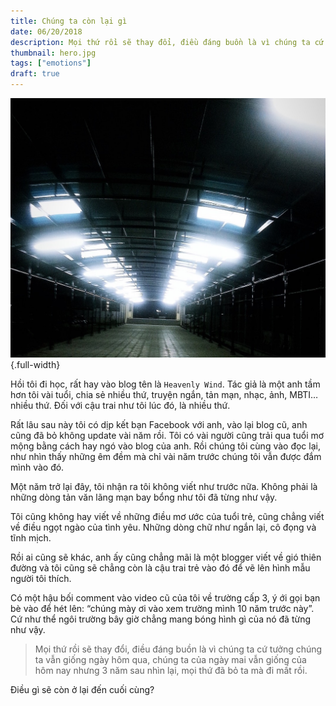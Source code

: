 ```yaml
---
title: Chúng ta còn lại gì
date: 06/20/2018
description: Mọi thứ rồi sẽ thay đổi, điều đáng buồn là vì chúng ta cứ tưởng chúng ta vẫn giống ngày hôm qua, chúng ta của ngày mai vẫn giống của hôm nay nhưng 3 năm sau nhìn lại, mọi thứ đã bỏ ta mà đi mất rồi.
thumbnail: hero.jpg
tags: ["emotions"]
draft: true
---
```


![](./hero.jpg){.full-width}

Hồi tôi đi học, rất hay vào blog tên là `Heavenly Wind`. Tác giả là một anh tầm hơn tôi vài tuổi, chia sẻ nhiều thứ, truyện ngắn, tản mạn, nhạc, ảnh, MBTI… nhiều thứ. Đối với cậu trai như tôi lúc đó, là nhiều thứ.

Rất lâu sau này tôi có dịp kết bạn Facebook với anh, vào lại blog cũ, anh cũng đã bỏ không update vài năm rồi. Tôi có vài người cũng trải qua tuổi mơ mộng bằng cách hay ngó vào blog của anh. Rồi chúng tôi cùng vào đọc lại, như nhìn thấy những êm đềm mà chỉ vài năm trước chúng tôi vẫn được đắm mình vào đó.

Một năm trở lại đây, tôi nhận ra tôi không viết như trước nữa. Không phải là những dòng tản văn lãng mạn bay bổng như tôi đã từng như vậy.

Tôi cũng không hay viết về những điều mơ ước của tuổi trẻ, cũng chẳng viết về điều ngọt ngào của tình yêu. Những dòng chữ như ngắn lại, cô đọng và tĩnh mịch.

Rồi ai cũng sẽ khác, anh ấy cũng chẳng mãi là một blogger viết về gió thiên đường và tôi cũng sẽ chẳng còn là cậu trai trẻ vào đó để vẽ lên hình mẫu người tôi thích.

Có một hậu bối comment vào video cũ của tôi về trường cấp 3, ý ới gọi bạn bè vào để hét lên: “chúng mày ơi vào xem trường mình 10 năm trước này”. Cứ như thể ngôi trường bây giờ chẳng mang bóng hình gì của nó đã từng như vậy.

> Mọi thứ rồi sẽ thay đổi, điều đáng buồn là vì chúng ta cứ tưởng chúng ta vẫn giống ngày hôm qua, chúng ta của ngày mai vẫn giống của hôm nay nhưng 3 năm sau nhìn lại, mọi thứ đã bỏ ta mà đi mất rồi.

Điều gì sẽ còn ở lại đến cuối cùng?
